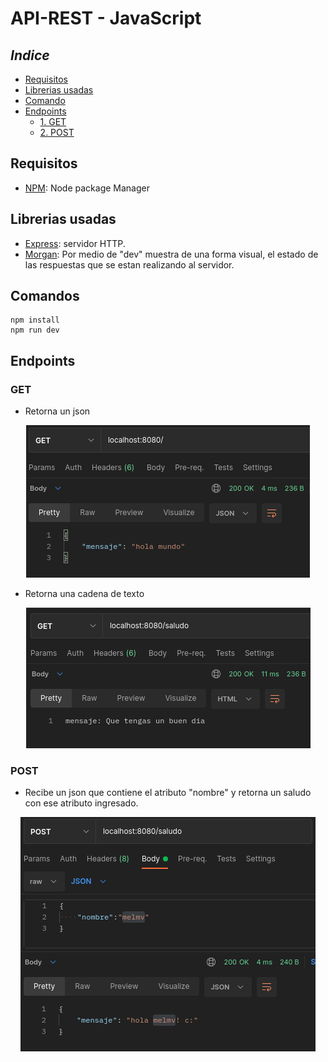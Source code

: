 # API-REST - JavaScript
## *Indice*

* [Requisitos](#requisitos)
* [Librerias usadas](#librerias-usadas)
* [Comando](#comandos)
* [Endpoints](#endpoints)
    * [1. GET](#get)
    * [2. POST](#post)


## **Requisitos**
- [NPM](https://www.npmjs.com/): Node package Manager 

## **Librerias usadas**
- [Express](https://www.npmjs.com/package/morgan): servidor HTTP.
- [Morgan](https://www.npmjs.com/package/express): Por medio de "dev" muestra de una forma visual, el estado de las respuestas que se estan realizando al servidor.


## **Comandos** 
```
npm install 
npm run dev
```

## **Endpoints**
### GET
- Retorna un json 
<p align="center">
  <img src="./imagenes/get1.png">
</p>

- Retorna una cadena de texto
<p align="center">
  <img src="./imagenes/get2.png">
</p>


### POST
- Recibe un json que contiene el atributo "nombre" y retorna un saludo con ese atributo ingresado.

<p align="center">
  <img  src="./imagenes/post.png">
</p>
